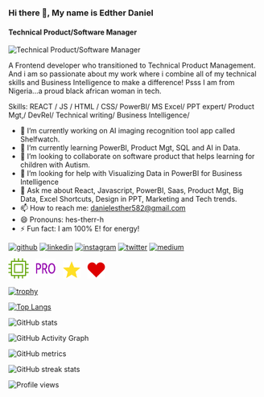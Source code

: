 ### Hi there 👋, My name is Edther Daniel
#### Technical Product/Software Manager
![Technical Product/Software Manager](https://media.licdn.com/dms/image/D4D16AQHGSOlY3B5FQg/profile-displaybackgroundimage-shrink_350_1400/0/1696602668878?e=1701907200&v=beta&t=MyVWKWz-_rl8x1_C21MDynZqGY_vEvQPFZZstjpkbj0)

A Frontend developer who transitioned to Technical Product Management. And i am so passionate about my work where i combine all of my technical skills and Business Intelligence to make a difference! Psss I am from Nigeria...a proud black african woman in tech.

Skills: REACT / JS / HTML / CSS/ PowerBI/ MS Excel/ PPT expert/ Product Mgt,/ DevRel/ Technical writing/ Business Intelligence/ 

- 🔭 I’m currently working on AI imaging recognition tool app called Shelfwatch. 
- 🌱 I’m currently learning PowerBI, Product Mgt, SQL and AI in Data. 
- 👯 I’m looking to collaborate on software product that helps learning for children with Autism. 
- 🤔 I’m looking for help with Visualizing Data in PowerBI for Business Intelligence 
- 💬 Ask me about React, Javascript, PowerBI, Saas, Product Mgt, Big Data, Excel Shortcuts, Design in PPT, Marketing and Tech trends. 
- 📫 How to reach me: danielesther582@gmail.com 
- 😄 Pronouns: hes-therr-h 
- ⚡ Fun fact: I am 100% E! for energy! 


[<img src='https://cdn.jsdelivr.net/npm/simple-icons@3.0.1/icons/github.svg' alt='github' height='40'>](https://github.com/hestherrh)  [<img src='https://cdn.jsdelivr.net/npm/simple-icons@3.0.1/icons/linkedin.svg' alt='linkedin' height='40'>](https://www.linkedin.com/in/estherdaniel/)  [<img src='https://cdn.jsdelivr.net/npm/simple-icons@3.0.1/icons/instagram.svg' alt='instagram' height='40'>](https://www.instagram.com/danielesther19/)  [<img src='https://cdn.jsdelivr.net/npm/simple-icons@3.0.1/icons/twitter.svg' alt='twitter' height='40'>](https://twitter.com/hestherrh_Dan)  [<img src='https://cdn.jsdelivr.net/npm/simple-icons@3.0.1/icons/medium.svg' alt='medium' height='40'>](https://medium.com/@danielesther582)  

<a href='https://docs.github.com/en/developers'><img src='https://raw.githubusercontent.com/acervenky/animated-github-badges/master/assets/devbadge.gif' width='40' height='40'></a> <a href='https://github.com/pricing'><img src='https://raw.githubusercontent.com/acervenky/animated-github-badges/master/assets/pro.gif' width='40' height='40'></a> <a href='https://stars.github.com/'><img src='https://raw.githubusercontent.com/acervenky/animated-github-badges/master/assets/starbadge.gif' width='35' height='35'></a> <a href='https://docs.github.com/en/github/supporting-the-open-source-community-with-github-sponsors'><img src='https://raw.githubusercontent.com/acervenky/animated-github-badges/master/assets/sponsorbadge.gif' width='35' height='35'></a> 

[![trophy](https://github-profile-trophy.vercel.app/?username=hestherrh)](https://github.com/ryo-ma/github-profile-trophy)

[![Top Langs](https://github-readme-stats.vercel.app/api/top-langs/?username=hestherrh)](https://github.com/anuraghazra/github-readme-stats)

![GitHub stats](https://github-readme-stats.vercel.app/api?username=hestherrh&show_icons=true)  

![GitHub Activity Graph](https://activity-graph.herokuapp.com/graph?username=hestherrh)  

![GitHub metrics](https://metrics.lecoq.io/hestherrh)  

![GitHub streak stats](https://streak-stats.demolab.com/?user=hestherrh)  

![Profile views](https://gpvc.arturio.dev/hestherrh)  
